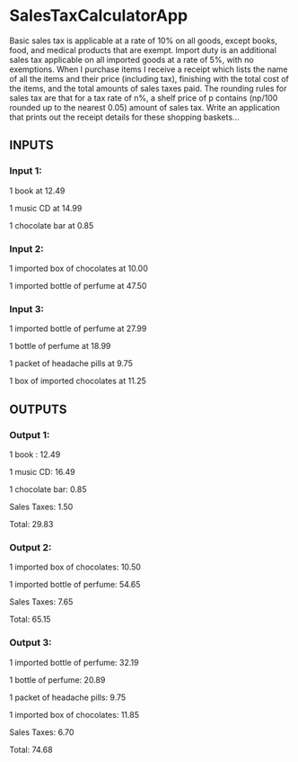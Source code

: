 # SalesTaxCalculatorApp

Basic sales tax is applicable at a rate of 10% on all goods, except books, food, and medical
products that are exempt. Import duty is an additional sales tax applicable on all imported goods
at a rate of 5%, with no exemptions.
When I purchase items I receive a receipt which lists the name of all the items and their price
(including tax), finishing with the total cost of the items, and the total amounts of sales taxes
paid. The rounding rules for sales tax are that for a tax rate of n%, a shelf price of p contains
(np/100 rounded up to the nearest 0.05) amount of sales tax.
Write an application that prints out the receipt details for these shopping baskets...

## INPUTS

### Input 1:
1 book at 12.49

1 music CD at 14.99

1 chocolate bar at 0.85

### Input 2:
1 imported box of chocolates at 10.00

1 imported bottle of perfume at 47.50

### Input 3:
1 imported bottle of perfume at 27.99

1 bottle of perfume at 18.99

1 packet of headache pills at 9.75

1 box of imported chocolates at 11.25

## OUTPUTS

### Output 1:
1 book : 12.49

1 music CD: 16.49

1 chocolate bar: 0.85

Sales Taxes: 1.50

Total: 29.83

### Output 2:
1 imported box of chocolates: 10.50

1 imported bottle of perfume: 54.65

Sales Taxes: 7.65

Total: 65.15

### Output 3:
1 imported bottle of perfume: 32.19

1 bottle of perfume: 20.89

1 packet of headache pills: 9.75

1 imported box of chocolates: 11.85

Sales Taxes: 6.70

Total: 74.68
